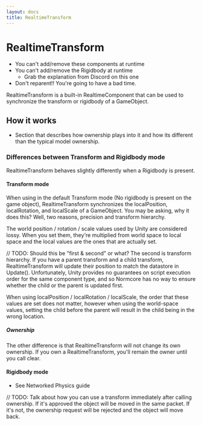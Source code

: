 ```yaml
---
layout: docs
title: RealtimeTransform
---
```

# RealtimeTransform

- You can't add/remove these components at runtime
- You can't add/remove the Rigidbody at runtime
  - Grab the explanation from Discord on this one
- Don't reparent!! You're going to have a bad time.

RealtimeTransform is a built-in RealtimeComponent that can be used to synchronize the transform or rigidbody of a GameObject.

## How it works
- Section that describes how ownership plays into it and how its different than the typical model ownership.

### Differences between Transform and Rigidbody mode
RealtimeTransform behaves slightly differently when a Rigidbody is present.

#### Transform mode
When using in the default Transform mode (No rigidbody is present on the game object), RealtimeTransform synchronizes the localPosition, localRotation, and localScale of a GameObject. You may be asking, why it does this? Well, two reasons, precision and transform hierarchy.

The world position / rotation / scale values used by Unity are considered lossy. When you set them, they're multiplied from world space to local space and the local values are the ones that are actually set.

// TODO: Should this be "first & second" or what?
The second is transform hierarchy. If you have a parent transform and a child transform, RealtimeTransform will update their position to match the datastore in Update(). Unfortunately, Unity provides no guarantees on script execution order for the same component type, and so Normcore has no way to ensure whether the child or the parent is updated first.

When using localPosition / localRotation / localScale, the order that these values are set does not matter, however when using the world-space values, setting the child before the parent will result in the child being in the wrong location.

##### Ownership
The other difference is that RealtimeTransform will not change its own ownership. If you own a RealtimeTransform, you'll remain the owner until you call clear.

#### Rigidbody mode
- See Networked Physics guide

// TODO: Talk about how you can use a transform immediately after calling ownership. If it's approved the object will be moved in the same packet. If it's not, the ownership request will be rejected and the object will move back.

